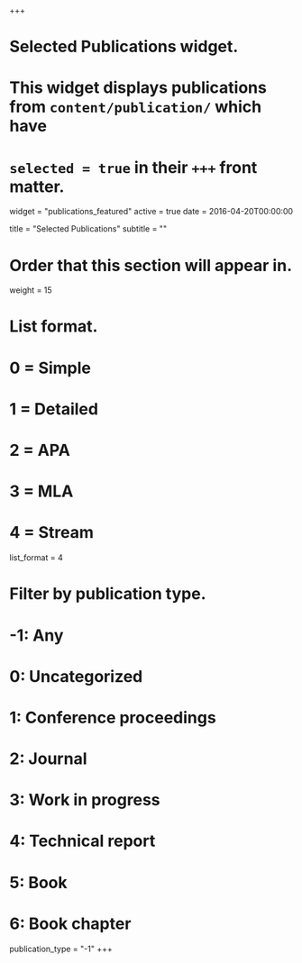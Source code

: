 +++
# Selected Publications widget.
# This widget displays publications from `content/publication/` which have
# `selected = true` in their `+++` front matter.
widget = "publications_featured"
active = true
date = 2016-04-20T00:00:00

title = "Selected Publications"
subtitle = ""

# Order that this section will appear in.
weight = 15

# List format.
#   0 = Simple
#   1 = Detailed
#   2 = APA
#   3 = MLA
#   4 = Stream
list_format = 4

# Filter by publication type.
# -1: Any
#  0: Uncategorized
#  1: Conference proceedings
#  2: Journal
#  3: Work in progress
#  4: Technical report
#  5: Book
#  6: Book chapter
publication_type = "-1"
+++
